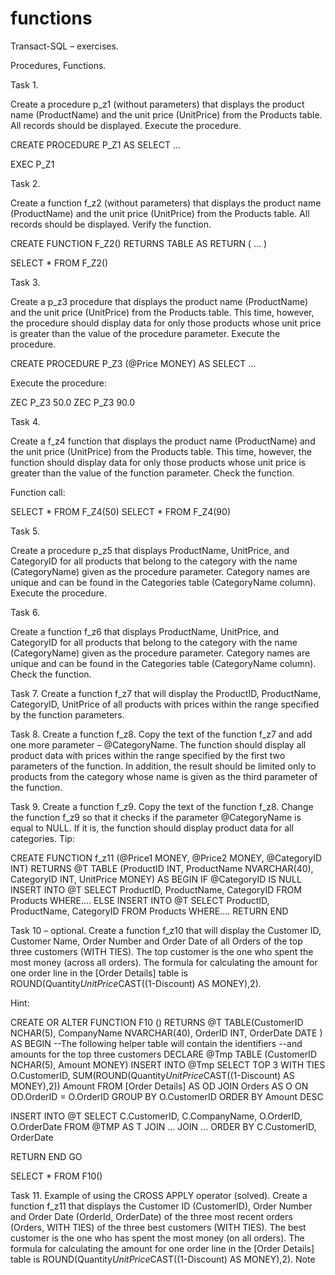 # functions

Transact-SQL – exercises.

Procedures, Functions.


Task 1.

Create a procedure p_z1 (without parameters) that displays the product name (ProductName) and the unit price (UnitPrice) from the Products table. All records should be displayed. Execute the procedure.

CREATE PROCEDURE P_Z1
AS
SELECT ...

EXEC P_Z1


Task 2.

Create a function f_z2 (without parameters) that displays the product name (ProductName) and the unit price (UnitPrice) from the Products table. All records should be displayed. Verify the function.

CREATE FUNCTION F_Z2()
RETURNS TABLE
AS
RETURN ( ... )

SELECT * FROM F_Z2()


Task 3.

Create a p_z3 procedure that displays the product name (ProductName) and the unit price (UnitPrice) from the Products table. This time, however, the procedure should display data for only those products whose unit price is greater than the value of the procedure parameter. Execute the procedure.

CREATE PROCEDURE P_Z3
(@Price MONEY)
AS
SELECT ...

Execute the procedure:

ZEC P_Z3 50.0
ZEC P_Z3 90.0


Task 4.

Create a f_z4 function that displays the product name (ProductName) and the unit price (UnitPrice) from the Products table. This time, however, the function should display data for only those products whose unit price is greater than the value of the function parameter. Check the function.

Function call:

SELECT * FROM F_Z4(50)
SELECT * FROM F_Z4(90)


Task 5.

Create a procedure p_z5 that displays ProductName, UnitPrice, and CategoryID for all products that belong to the category with the name (CategoryName) given as the procedure parameter. Category names are unique and can be found in the Categories table (CategoryName column).
Execute the procedure.


Task 6.

Create a function f_z6 that displays ProductName, UnitPrice, and CategoryID for all products that belong to the category with the name (CategoryName) given as the procedure parameter. Category names are unique and can be found in the Categories table (CategoryName column).
Check the function.


Task 7.
Create a function f_z7 that will display the ProductID, ProductName, CategoryID, UnitPrice of all products with prices within the range specified by the function parameters.


Task 8.
Create a function f_z8. Copy the text of the function f_z7 and add one more parameter – @CategoryName. The function should display all product data with prices within the range specified by the first two parameters of the function. In addition, the result should be limited only to products from the category whose name is given as the third parameter of the function.


Task 9.
Create a function f_z9. Copy the text of the function f_z8. Change the function f_z9 so that it checks if the parameter @CategoryName is equal to NULL. If it is, the function should display product data for all categories.
Tip:

CREATE FUNCTION f_z11 (@Price1 MONEY, @Price2 MONEY, @CategoryID INT)
RETURNS @T TABLE (ProductID INT, ProductName NVARCHAR(40),
 CategoryID INT,
 UnitPrice MONEY)
AS
BEGIN
IF @CategoryID IS NULL
 INSERT INTO @T
 SELECT ProductID, ProductName, CategoryID
 FROM Products
 WHERE....
ELSE
 INSERT INTO @T
 SELECT ProductID, ProductName, CategoryID
 FROM Products
 WHERE....
RETURN
END

Task 10 – optional.
Create a function f_z10 that will display the Customer ID, Customer Name, Order Number and Order Date of all Orders of the top three customers (WITH TIES). The top customer is the one who spent the most money (across all orders). The formula for calculating the amount for one order line in the [Order Details] table is ROUND(Quantity*UnitPrice*CAST((1-Discount) AS MONEY),2).

Hint:

CREATE OR ALTER FUNCTION F10 ()
RETURNS @T TABLE(CustomerID NCHAR(5),
CompanyName NVARCHAR(40),
OrderID INT,
OrderDate DATE )
AS
BEGIN
--The following helper table will contain the identifiers
--and amounts for the top three customers
DECLARE @Tmp TABLE (CustomerID NCHAR(5),
Amount MONEY)
INSERT INTO @Tmp
SELECT TOP 3 WITH TIES O.CustomerID,
SUM(ROUND(Quantity*UnitPrice*CAST((1-Discount) AS MONEY),2)) Amount
FROM [Order Details] AS OD
JOIN Orders AS O ON OD.OrderID = O.OrderID
GROUP BY O.CustomerID
ORDER BY Amount DESC

INSERT INTO @T
SELECT C.CustomerID, C.CompanyName, O.OrderID, O.OrderDate
FROM @TMP AS T
JOIN ...
JOIN ...
ORDER BY C.CustomerID, OrderDate

RETURN
END
GO

SELECT * FROM F10()

Task 11. Example of using the CROSS APPLY operator (solved).
Create a function f_z11 that displays the Customer ID (CustomerID), Order Number and Order Date (OrderId, OrderDate) of the three most recent orders (Orders, WITH TIES) of the three best customers (WITH TIES). The best customer is the one who has spent the most money (on all orders).
The formula for calculating the amount for one order line in the [Order Details] table is ROUND(Quantity*UnitPrice*CAST((1-Discount) AS MONEY),2).
Note
